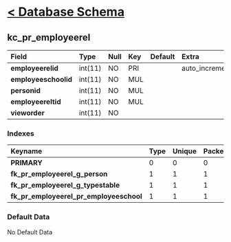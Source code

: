 # [< Database Schema](DatabaseSchema.md) #

## kc\_pr\_employeerel ##
| **Field** | Type | Null | Key | Default | Extra | Comment |
|:----------|:-----|:-----|:----|:--------|:------|:--------|
| **employeerelid** | int(11) | NO   | PRI |         | auto\_increment |         |
| **employeeschoolid** | int(11) | NO   | MUL |         |       |         |
| **personid** | int(11) | NO   | MUL |         |       |         |
| **employeereltid** | int(11) | NO   | MUL |         |       |         |
| **vieworder** | int(11) | NO   |     |         |       |         |


### Indexes ###
| **Keyname** | Type | Unique | Packed | Column | Seq | Cardinality | Collation | Null | Comment |
|:------------|:-----|:-------|:-------|:-------|:----|:------------|:----------|:-----|:--------|
| **PRIMARY** | 0    | 0      | 0      | employeerelid | 1   | 0           | A         | 0    | 0       |
| **fk\_pr\_employeerel\_g\_person** | 1    | 1      | 1      | personid | 1   |             | A         | 1    | 1       |
| **fk\_pr\_employeerel\_g\_typestable** | 1    | 1      | 1      | employeereltid | 1   |             | A         | 1    | 1       |
| **fk\_pr\_employeerel\_pr\_employeeschool** | 1    | 1      | 1      | employeeschoolid | 1   |             | A         | 1    | 1       |


### Default Data ###
No Default Data